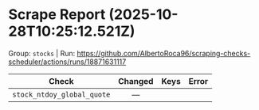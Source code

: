 # Scrape Report (2025-10-28T10:25:12.521Z)

Group: `stocks`  |  Run: https://github.com/AlbertoRoca96/scraping-checks-scheduler/actions/runs/18871631117

| Check | Changed | Keys | Error |
|---|:---:|:--|:--|
| `stock_ntdoy_global_quote` | — |  |  |
